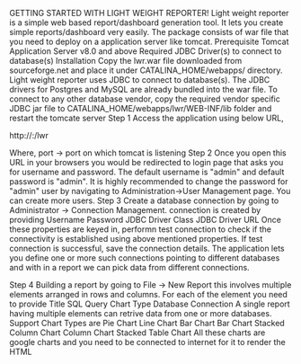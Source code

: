 GETTING STARTED WITH LIGHT WEIGHT REPORTER!
Light weight reporter is a simple web based report/dashboard generation tool. It lets you create simple reports/dashboard very easily. The package consists of war file that you need to deploy on a application server like tomcat.
Prerequisite
Tomcat Application Server v8.0 and above
Required JDBC Driver(s) to connect to database(s)
Installation
Copy the lwr.war file downloaded from sourceforge.net and place it under CATALINA_HOME/webapps/ directory. Light weight reporter uses JDBC to connect to database(s). The JDBC drivers for Postgres and MySQL are already bundled into the war file. To connect to any other database vendor, copy the required vendor specific JDBC jar file to CATALINA_HOME/webapps/lwr/WEB-INF/lib folder and restart the tomcate server
Step 1
Access the application using below URL, 

http://<hostname>:<port>/lwr 

Where, port -> port on which tomcat is listening
Step 2
Once you open this URL in your browsers you would be redirected to login page that asks you for username and password. The default username is "admin" and default password is "admin". It is highly recommended to change the password for "admin" user by navigating to Administration->User Management page. You can create more users.
Step 3
Create a database connection by going to Administrator -> Connection Management. connection is created by providing
Username
Password
JDBC Driver Class
JDBC Driver URL
Once these properties are keyed in, performn test connection to check if the connectivity is established using above mentioned properties. If test connection is successful, save the connection details.
The application lets you define one or more such connections pointing to different databases and with in a report we can pick data from different connections.

Step 4
Building a report by going to File -> New Report this involves multiple elements arranged in rows and columns. For each of the element you need to provide
Title
SQL Query
Chart Type
Database Connection
A single report having multiple elements can retrive data from one or more databases. Support Chart Types are
Pie Chart
Line Chart
Bar Chart
Bar Chart Stacked
Column Chart
Column Chart Stacked
Table Chart
All these charts are google charts and you need to be connected to internet for it to render the HTML
